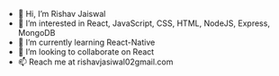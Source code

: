 - 👋 Hi, I’m Rishav Jaiswal
- 👀 I’m interested in React, JavaScript, CSS, HTML, NodeJS, Express, MongoDB
- 🌱 I’m currently learning React-Native
- 💞️ I’m looking to collaborate on React
- 📫 Reach me at rishavjasiwal02gmail.com

<!---
Rishav-rj/Rishav-rj is a ✨ special ✨ repository because its `README.md` (this file) appears on your GitHub profile.
You can click the Preview link to take a look at your changes.
--->
